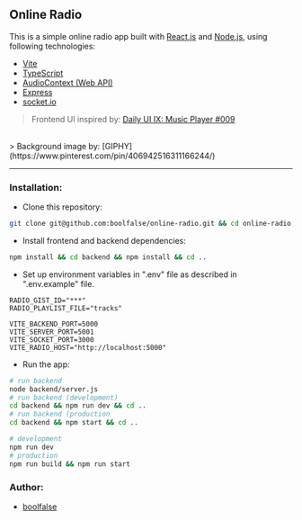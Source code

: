 
## Online Radio

This is a simple online radio app built with [React.js](https://react.dev/) and [Node.js](https://nodejs.org/), using following technologies:

- [Vite](https://vitejs.dev/)
- [TypeScript](https://www.typescriptlang.org/)
- [AudioContext (Web API)](https://developer.mozilla.org/en-US/docs/Web/API/AudioContext)
- [Express](https://expressjs.com/)
- [socket.io](https://socket.io/)

> Frontend UI inspired by: [Daily UI IX: Music Player #009](https://codepen.io/lgkonline/pen/BQdeyZ)
<br />
> Background image by: [GIPHY](https://www.pinterest.com/pin/406942516311166244/)

---



### Installation:

- Clone this repository:

```bash
git clone git@github.com:boolfalse/online-radio.git && cd online-radio
```

- Install frontend and backend dependencies:

```bash
npm install && cd backend && npm install && cd ..
```

- Set up environment variables in ".env" file as described in ".env.example" file.
```dotenv
RADIO_GIST_ID="***"
RADIO_PLAYLIST_FILE="tracks"

VITE_BACKEND_PORT=5000
VITE_SERVER_PORT=5001
VITE_SOCKET_PORT=3000
VITE_RADIO_HOST="http://localhost:5000"
```

- Run the app:

```bash
# run backend
node backend/server.js
# run backend (development)
cd backend && npm run dev && cd ..
# run backend (production
cd backend && npm start && cd ..

# development
npm run dev
# production
npm run build && npm run start
```



### Author:

- [boolfalse](https://boolfalse.com)
